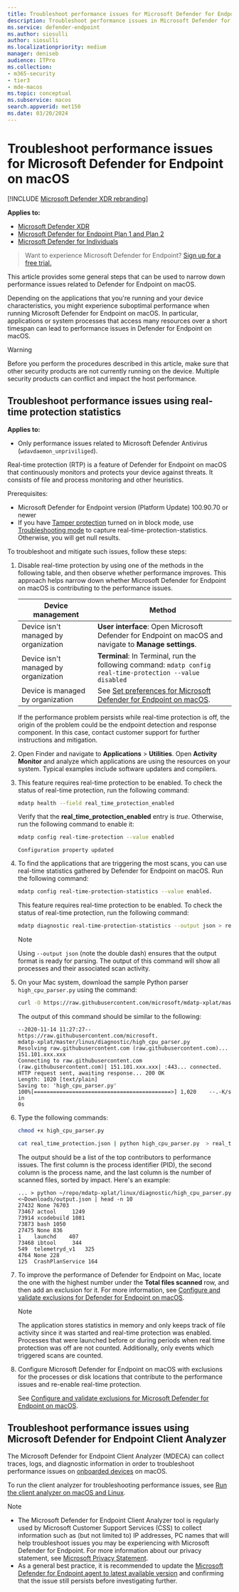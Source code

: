 ```yaml
---
title: Troubleshoot performance issues for Microsoft Defender for Endpoint on macOS
description: Troubleshoot performance issues in Microsoft Defender for Endpoint on macOS.
ms.service: defender-endpoint
ms.author: siosulli
author: siosulli
ms.localizationpriority: medium
manager: deniseb
audience: ITPro
ms.collection:
- m365-security
- tier3
- mde-macos
ms.topic: conceptual
ms.subservice: macos
search.appverid: met150
ms.date: 03/20/2024
---
```


# Troubleshoot performance issues for Microsoft Defender for Endpoint on macOS

[!INCLUDE [Microsoft Defender XDR rebranding](../includes/microsoft-defender.md)]

**Applies to:**

- [Microsoft Defender XDR](https://go.microsoft.com/fwlink/?linkid=2118804)
- [Microsoft Defender for Endpoint Plan 1 and Plan 2](https://go.microsoft.com/fwlink/p/?linkid=2154037)
- [Microsoft Defender for Individuals](https://www.microsoft.com/microsoft-365/microsoft-defender-for-individuals)


> Want to experience Microsoft Defender for Endpoint? [Sign up for a free trial.](https://signup.microsoft.com/create-account/signup?products=7f379fee-c4f9-4278-b0a1-e4c8c2fcdf7e&ru=https://aka.ms/MDEp2OpenTrial?ocid=docs-wdatp-exposedapis-abovefoldlink)

This article provides some general steps that can be used to narrow down performance issues related to Defender for Endpoint on macOS.

Depending on the applications that you're running and your device characteristics, you might experience suboptimal performance when running Microsoft Defender for Endpoint on macOS. In particular, applications or system processes that access many resources over a short timespan can lead to performance issues in Defender for Endpoint on macOS.

> [!WARNING]
> Before you perform the procedures described in this article, make sure that other security products are not currently running on the device. Multiple security products can conflict and impact the host performance.

## Troubleshoot performance issues using real-time protection statistics

**Applies to:**

- Only performance issues related to Microsoft Defender Antivirus (`wdavdaemon_unpriviliged`).

Real-time protection (RTP) is a feature of Defender for Endpoint on macOS that continuously monitors and protects your device against threats. It consists of file and process monitoring and other heuristics.

Prerequisites:

- Microsoft Defender for Endpoint version (Platform Update) 100.90.70 or newer
- If you have [Tamper protection](tamperprotection-macos.md) turned on in block mode, use [Troubleshooting mode](mac-troubleshoot-mode.md) to capture real-time-protection-statistics. Otherwise, you will get null results. 

To troubleshoot and mitigate such issues, follow these steps:

1. Disable real-time protection by using one of the methods in the following table, and then observe whether performance improves. This approach helps narrow down whether Microsoft Defender for Endpoint on macOS is contributing to the performance issues.

   | Device management | Method |
   |---|--|
   | Device isn't managed by organization | **User interface**: Open Microsoft Defender for Endpoint on macOS and navigate to **Manage settings**. |
   | Device isn't managed by organization | **Terminal**: In Terminal, run the following command: `mdatp config real-time-protection --value disabled` |
   | Device is managed by organization | See [Set preferences for Microsoft Defender for Endpoint on macOS](mac-preferences.md). |

   If the performance problem persists while real-time protection is off, the origin of the problem could be the endpoint detection and response component. In this case, contact customer support for further instructions and mitigation.

2. Open Finder and navigate to **Applications** > **Utilities**. Open **Activity Monitor** and analyze which applications are using the resources on your system. Typical examples include software updaters and compilers.

3. This feature requires real-time protection to be enabled. To check the status of real-time protection, run the following command:

   ```bash
   mdatp health --field real_time_protection_enabled
   ```

   Verify that the **real_time_protection_enabled** entry is *true*. Otherwise, run the following command to enable it:

   ```bash
   mdatp config real-time-protection --value enabled
   ```

   ```output
   Configuration property updated
   ```

4. To find the applications that are triggering the most scans, you can use real-time statistics gathered by Defender for Endpoint on macOS. Run the following command:

   ```bash
   mdatp config real-time-protection-statistics --value enabled.
   ```

   This feature requires real-time protection to be enabled. To check the status of real-time protection, run the following command: 

   ```bash
   mdatp diagnostic real-time-protection-statistics --output json > real_time_protection.json
   ```

   > [!NOTE]
   > Using `--output json` (note the double dash) ensures that the output format is ready for parsing. The output of this command will show all processes and their associated scan activity. 

5. On your Mac system, download the sample Python parser `high_cpu_parser.py` using the command:

   ```bash
   curl -O https://raw.githubusercontent.com/microsoft/mdatp-xplat/master/linux/diagnostic/high_cpu_parser.py
   ```

   The output of this command should be similar to the following:

   ```Output
   --2020-11-14 11:27:27-- https://raw.githubusercontent.com/microsoft.
   mdatp-xplat/master/linus/diagnostic/high_cpu_parser.py
   Resolving raw.githubusercontent.com (raw.githubusercontent.com)... 151.101.xxx.xxx
   Connecting to raw.githubusercontent.com (raw.githubusercontent.com)| 151.101.xxx.xxx| :443... connected.
   HTTP request sent, awaiting response... 200 OK
   Length: 1020 [text/plain]
   Saving to: 'high_cpu_parser.py'
   100%[===========================================>] 1,020    --.-K/s   in
   0s
   ```

6. Type the following commands:

   ```bash
   chmod +x high_cpu_parser.py
   ```

   ```bash
   cat real_time_protection.json | python high_cpu_parser.py  > real_time_protection.log
   ```

   The output should be a list of the top contributors to performance issues. The first column is the process identifier (PID), the second column is the process name, and the last column is the number of scanned files, sorted by impact. Here's an example:

   ```output
   ... > python ~/repo/mdatp-xplat/linux/diagnostic/high_cpu_parser.py <~Downloads/output.json | head -n 10
   27432 None 76703
   73467 actool     1249
   73914 xcodebuild 1081
   73873 bash 1050
   27475 None 836
   1    launchd    407
   73468 ibtool     344
   549  telemetryd_v1   325
   4764 None 228
   125  CrashPlanService 164
   ```

7. To improve the performance of Defender for Endpoint on Mac, locate the one with the highest number under the **Total files scanned** row, and then add an exclusion for it. For more information, see [Configure and validate exclusions for Defender for Endpoint on macOS](mac-exclusions.md).

   > [!NOTE]
   > The application stores statistics in memory and only keeps track of file activity since it was started and real-time protection was enabled. Processes that were launched before or during periods when real time protection was off are not counted. Additionally, only events which triggered scans are counted.

7. Configure Microsoft Defender for Endpoint on macOS with exclusions for the processes or disk locations that contribute to the performance issues and re-enable real-time protection. 

   See [Configure and validate exclusions for Microsoft Defender for Endpoint on macOS](mac-exclusions.md).

## Troubleshoot performance issues using Microsoft Defender for Endpoint Client Analyzer

The Microsoft Defender for Endpoint Client Analyzer (MDECA) can collect traces, logs, and diagnostic information in order to troubleshoot performance issues on [onboarded devices](/microsoft-365/security/defender-endpoint/onboard-configure) on macOS.

To run the client analyzer for troubleshooting performance issues, see [Run the client analyzer on macOS and Linux](run-analyzer-macos-linux.md).

> [!NOTE]
>
> - The Microsoft Defender for Endpoint Client Analyzer tool is regularly used by Microsoft Customer Support Services (CSS) to collect information such as (but not limited to) IP addresses, PC names that will help troubleshoot issues you may be experiencing with Microsoft Defender for Endpoint. For more information about our privacy statement, see [Microsoft Privacy Statement](https://privacy.microsoft.com/privacystatement).
> - As a general best practice, it is recommended to update the [Microsoft Defender for Endpoint agent to latest available version](linux-whatsnew.md) and confirming that the issue still persists before investigating further.


